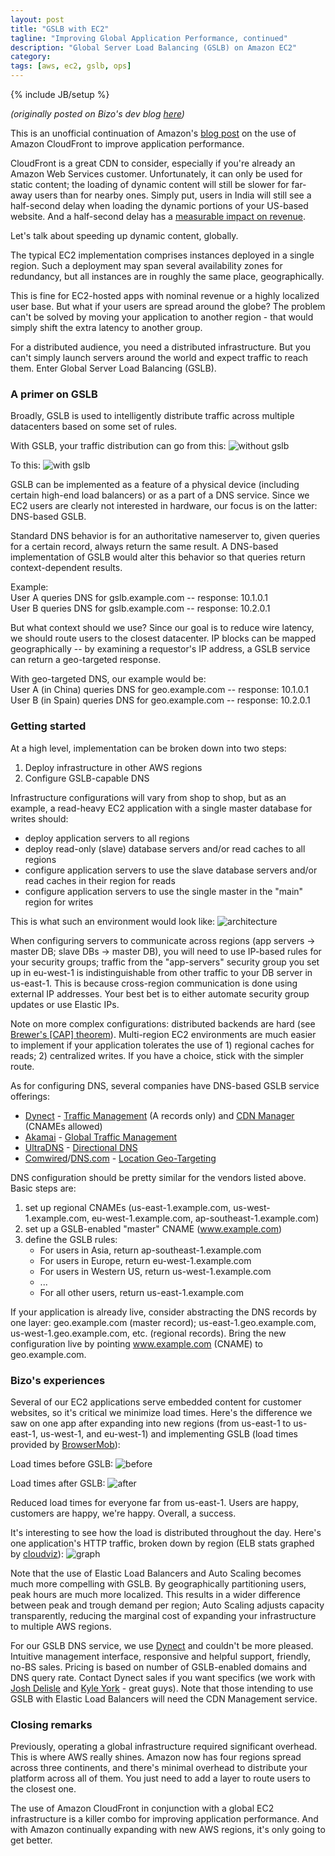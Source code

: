 ```yaml
---
layout: post
title: "GSLB with EC2"
tagline: "Improving Global Application Performance, continued"
description: "Global Server Load Balancing (GSLB) on Amazon EC2"
category: 
tags: [aws, ec2, gslb, ops]
---
```

{% include JB/setup %}

*(originally posted on Bizo's dev blog [here](http://dev.bizo.com/2010/05/improving-global-application.html))*

This is an unofficial continuation of Amazon's [blog post](http://aws.typepad.com/aws/2010/05/improving-global-application-performance.html) on the use of Amazon CloudFront to improve application performance.

CloudFront is a great CDN to consider, especially if you're already an Amazon Web Services customer. Unfortunately, it can only be used for static content; the loading of dynamic content will still be slower for far-away users than for nearby ones. Simply put, users in India will still see a half-second delay when loading the dynamic portions of your US-based website. And a half-second delay has a [measurable impact on revenue](http://glinden.blogspot.com/2006/11/marissa-mayer-at-web-20.html).

Let's talk about speeding up dynamic content, globally.

The typical EC2 implementation comprises instances deployed in a single region. Such a deployment may span several availability zones for redundancy, but all instances are in roughly the same place, geographically.

This is fine for EC2-hosted apps with nominal revenue or a highly localized user base. But what if your users are spread around the globe? The problem can't be solved by moving your application to another region - that would simply shift the extra latency to another group.

For a distributed audience, you need a distributed infrastructure. But you can't simply launch servers around the world and expect traffic to reach them. Enter Global Server Load Balancing (GSLB).

### A primer on GSLB
Broadly, GSLB is used to intelligently distribute traffic across multiple datacenters based on some set of rules.

With GSLB, your traffic distribution can go from this:
![without gslb](/img/gslb-map-without_gslb.gif)

To this:
![with gslb](/img/gslb-map-with_gslb.gif)

GSLB can be implemented as a feature of a physical device (including certain high-end load balancers) or as a part of a DNS service. Since we EC2 users are clearly not interested in hardware, our focus is on the latter: DNS-based GSLB.

Standard DNS behavior is for an authoritative nameserver to, given queries for a certain record, always return the same result. A DNS-based implementation of GSLB would alter this behavior so that queries return context-dependent results.

Example:  
User A queries DNS for gslb.example.com -- response: 10.1.0.1  
User B queries DNS for gslb.example.com -- response: 10.2.0.1

But what context should we use? Since our goal is to reduce wire latency, we should route users to the closest datacenter. IP blocks can be mapped geographically -- by examining a requestor's IP address, a GSLB service can return a geo-targeted response.

With geo-targeted DNS, our example would be:  
User A (in China) queries DNS for geo.example.com -- response: 10.1.0.1  
User B (in Spain) queries DNS for geo.example.com -- response: 10.2.0.1

### Getting started
At a high level, implementation can be broken down into two steps:
1. Deploy infrastructure in other AWS regions
2. Configure GSLB-capable DNS

Infrastructure configurations will vary from shop to shop, but as an example, a read-heavy EC2 application with a single master database for writes should:
- deploy application servers to all regions
- deploy read-only (slave) database servers and/or read caches to all regions
- configure application servers to use the slave database servers and/or read caches in their region for reads 
- configure application servers to use the single master in the "main" region for writes

This is what such an environment would look like:
![architecture](/img/gslb-architecture.gif)

When configuring servers to communicate across regions (app servers -> master DB; slave DBs -> master DB), you will need to use IP-based rules for your security groups; traffic from the "app-servers" security group you set up in eu-west-1 is indistinguishable from other traffic to your DB server in us-east-1. This is because cross-region communication is done using external IP addresses. Your best bet is to either automate security group updates or use Elastic IPs.

Note on more complex configurations: distributed backends are hard (see [Brewer's [CAP] theorem](http://en.wikipedia.org/wiki/CAP_theorem)). Multi-region EC2 environments are much easier to implement if your application tolerates the use of 1) regional caches for reads; 2) centralized writes. If you have a choice, stick with the simpler route.

As for configuring DNS, several companies have DNS-based GSLB service offerings:
- [Dynect](http://dyn.com/dynect) - [Traffic Management](http://dyn.com/dynect-traffic-management) (A records only) and [CDN Manager](http://dyn.com/dynect-cdn-manager) (CNAMEs allowed)
- [Akamai](http://www.akamai.com/) - [Global Traffic Management](http://www.akamai.com/html/technology/products/gtm.html)
- [UltraDNS](http://www.ultradns.com/) - [Directional DNS](http://www.ultradns.com/solutions/directionaldns.html)
- [Comwired](http://comwired.com/)/[DNS.com](http://www.dns.com/) - [Location Geo-Targeting](http://www.dns.com/location/)

DNS configuration should be pretty similar for the vendors listed above. Basic steps are:
1. set up regional CNAMEs (us-east-1.example.com, us-west-1.example.com, eu-west-1.example.com, ap-southeast-1.example.com)
2. set up a GSLB-enabled "master" CNAME (www.example.com)
3. define the GSLB rules:
   - For users in Asia, return ap-southeast-1.example.com
   - For users in Europe, return eu-west-1.example.com
   - For users in Western US, return us-west-1.example.com
   - ...
   - For all other users, return us-east-1.example.com

If your application is already live, consider abstracting the DNS records by one layer: geo.example.com (master record); us-east-1.geo.example.com, us-west-1.geo.example.com, etc. (regional records). Bring the new configuration live by pointing www.example.com (CNAME) to geo.example.com.

### Bizo's experiences
Several of our EC2 applications serve embedded content for customer websites, so it's critical we minimize load times. Here's the difference we saw on one app after expanding into new regions (from us-east-1 to us-east-1, us-west-1, and eu-west-1) and implementing GSLB (load times provided by [BrowserMob](http://browsermob.com/)):

Load times before GSLB:
![before](/img/gslb-response-before.png)

Load times after GSLB:
![after](/img/gslb-response-before.png)

Reduced load times for everyone far from us-east-1. Users are happy, customers are happy, we're happy. Overall, a success.

It's interesting to see how the load is distributed throughout the day. Here's one application's HTTP traffic, broken down by region (ELB stats graphed by [cloudviz](https://github.com/mbabineau/cloudviz)):
![graph](/img/gslb-stats.png)

Note that the use of Elastic Load Balancers and Auto Scaling becomes much more compelling with GSLB. By geographically partitioning users, peak hours are much more localized. This results in a wider difference between peak and trough demand per region; Auto Scaling adjusts capacity transparently, reducing the marginal cost of expanding your infrastructure to multiple AWS regions.

For our GSLB DNS service, we use [Dynect](http://dyn.com/dynectsales) and couldn't be more pleased. Intuitive management interface, responsive and helpful support, friendly, no-BS sales. Pricing is based on number of GSLB-enabled domains and DNS query rate. Contact Dynect sales if you want specifics (we work with [Josh Delisle](http://twitter.com/jadelisle) and [Kyle York](https://twitter.com/kyork20) - great guys). Note that those intending to use GSLB with Elastic Load Balancers will need the CDN Management service.

### Closing remarks
Previously, operating a global infrastructure required significant overhead. This is where AWS really shines. Amazon now has four regions spread across three continents, and there's minimal overhead to distribute your platform across all of them. You just need to add a layer to route users to the closest one.

The use of Amazon CloudFront in conjunction with a global EC2 infrastructure is a killer combo for improving application performance. And with Amazon continually expanding with new AWS regions, it's only going to get better.
